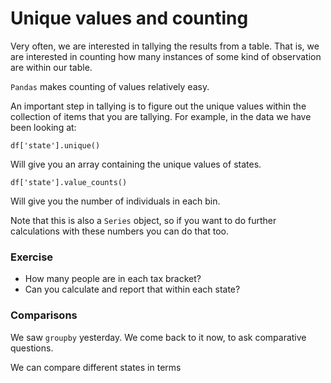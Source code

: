 # Unique values and counting

Very often, we are interested in tallying the results from a table. That is, we are interested 
in counting how many instances of some kind of observation are within our table.

`Pandas` makes counting of values relatively easy. 

An important step in tallying is to figure out the unique values within the collection of 
items that you are tallying. For example, in the data we have been looking at:

```
df['state'].unique()
```

Will give you an array containing the unique values of states. 

```
df['state'].value_counts()
```

Will give you the number of individuals in each bin. 

Note that this is also a `Series` object, so if you want to do further calculations with these 
numbers you can do that too. 

### Exercise

- How many people are in each tax bracket?
- Can you calculate and report that within each state? 

### Comparisons 

We saw `groupby` yesterday. We come back to it now, to ask comparative questions. 

We can compare different states in terms 